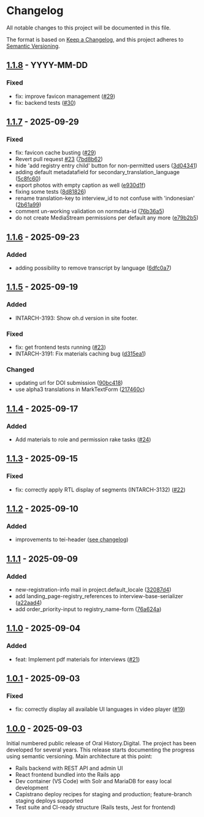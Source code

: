 # Changelog

All notable changes to this project will be documented in this file.

The format is based on [Keep a Changelog](https://keepachangelog.com/en/1.1.0/),
and this project adheres to [Semantic Versioning](https://semver.org/spec/v2.0.0.html).

## [1.1.8] - YYYY-MM-DD

### Fixed

-   fix: improve favicon management ([#29](https://github.com/oral-history-digital/ohd/pull/32))
-   fix: backend tests ([#30](https://github.com/oral-history-digital/ohd/pull/30))

## [1.1.7] - 2025-09-29

### Fixed

-   fix: favicon cache busting ([#29](https://github.com/oral-history-digital/ohd/pull/29))
-   Revert pull request [#23](https://github.com/oral-history-digital/ohd/pull/23) ([7bd8b62](https://github.com/oral-history-digital/ohd/commit/7bd8b62d69a319219389d8a3df3de094cd394d5a))
-   hide 'add registry entry child' button for non-permitted users ([3d04341](https://github.com/oral-history-digital/ohd/commit/3d043413692cdfbb6bd129977edae4124b2bf545))
-   adding default metadatafield for secondary_translation_language ([5c8fc60](https://github.com/oral-history-digital/ohd/commit/5c8fc60f07372af912b2a0edb5d8c834414f4e2b))
-   export photos with empty caption as well ([e930d1f](https://github.com/oral-history-digital/ohd/commit/e930d1f062c271517f6154bd944d111d7a8bdc20))
-   fixing some tests ([8d81826](https://github.com/oral-history-digital/ohd/commit/8d818269513dd1016c2f8bdf90162ec04ae0fc3c))
-   rename translation-key to interview_id to not confuse with 'indonesian' ([2b61a99](https://github.com/oral-history-digital/ohd/commit/2b61a99c9a1ef09b31353cfb3f3e41da67d2691a))
-   comment un-working validation on normdata-id ([76b36a5](https://github.com/oral-history-digital/ohd/commit/76b36a57269b1120dc60cafb5b46b02d44a4c4be))
-   do not create MediaStream permissions per default any more ([e79b2b5](https://github.com/oral-history-digital/ohd/commit/e79b2b5d6376b488eb0e98c0ee41edc2076f7db5))

## [1.1.6] - 2025-09-23

### Added

-   adding possibility to remove transcript by language ([6dfc0a7](https://github.com/oral-history-digital/ohd/commit/6dfc0a7893787caef470aa9399e84b6d11b4ea4e))

## [1.1.5] - 2025-09-19

### Added

-   INTARCH-3193: Show oh.d version in site footer.

### Fixed

-   fix: get frontend tests running ([#23](https://github.com/oral-history-digital/ohd/pull/23))
-   INTARCH-3191: Fix materials caching bug ([d315ea1](https://github.com/oral-history-digital/ohd/commit/d315ea17274b5438b1915c410461fcadd957fb28))

### Changed

-   updating url for DOI submission ([90bc418](https://github.com/oral-history-digital/ohd/commit/90bc41851d399a2ae759edc62dee03b77d2647e4))
-   use alpha3 translations in MarkTextForm ([217460c](https://github.com/oral-history-digital/ohd/commit/217460ce28d6588260ff5a27fa93a3632790f87e))

## [1.1.4] - 2025-09-17

### Added

-   Add materials to role and permission rake tasks ([#24](https://github.com/oral-history-digital/ohd/pull/24))

## [1.1.3] - 2025-09-15

### Fixed

-   fix: correctly apply RTL display of segments (INTARCH-3132) ([#22](https://github.com/oral-history-digital/ohd/pull/22))

## [1.1.2] - 2025-09-10

### Added

-   improvements to tei-header ([see changelog](https://github.com/oral-history-digital/ohd/compare/v1.1.1...v1.1.2))

## [1.1.1] - 2025-09-09

### Added

-   new-registration-info mail in project.default_locale ([32087d4](https://github.com/oral-history-digital/ohd/commit/32087d44229eb735aac97d478e6beff8ea6a7aad))
-   add landing_page-registry_references to interview-base-serializer ([a22aad4](https://github.com/oral-history-digital/ohd/commit/a22aad40de6ea9c90e351d515cfeaab573af13a6))
-   add order_priority-input to registry_name-form ([76a624a](https://github.com/oral-history-digital/ohd/commit/76a624ac645068c3eb78c4cf15d625f7cdaee21e))

## [1.1.0] - 2025-09-04

### Added

-   feat: Implement pdf materials for interviews ([#21](https://github.com/oral-history-digital/ohd/pull/21))

## [1.0.1] - 2025-09-03

### Fixed

-   fix: correctly display all available UI languages in video player ([#19](https://github.com/oral-history-digital/ohd/pull/19))

## [1.0.0] - 2025-09-03

Initial numbered public release of Oral History.Digital. The project has been developed for several years. This release starts documenting the progress using semantic versioning. Main architecture at this point:

-   Rails backend with REST API and admin UI
-   React frontend bundled into the Rails app
-   Dev container (VS Code) with Solr and MariaDB for easy local development
-   Capistrano deploy recipes for staging and production; feature-branch staging deploys supported
-   Test suite and CI-ready structure (Rails tests, Jest for frontend)

[1.1.8]: https://github.com/oral-history-digital/ohd/compare/v1.1.8...v1.1.8
[1.1.7]: https://github.com/oral-history-digital/ohd/compare/v1.1.6...v1.1.7
[1.1.6]: https://github.com/oral-history-digital/ohd/compare/v1.1.5...v1.1.6
[1.1.5]: https://github.com/oral-history-digital/ohd/compare/v1.1.4...v1.1.5
[1.1.4]: https://github.com/oral-history-digital/ohd/compare/v1.1.3...v1.1.4
[1.1.3]: https://github.com/oral-history-digital/ohd/compare/v1.1.2...v1.1.3
[1.1.2]: https://github.com/oral-history-digital/ohd/compare/v1.1.1...v1.1.2
[1.1.1]: https://github.com/oral-history-digital/ohd/compare/v1.1.0...v1.1.1
[1.1.0]: https://github.com/oral-history-digital/ohd/compare/v1.0.1...v1.1.0
[1.0.1]: https://github.com/oral-history-digital/ohd/compare/v1.0.0...v1.0.1
[1.0.0]: https://github.com/oral-history-digital/ohd/releases/tag/v1.0.0
